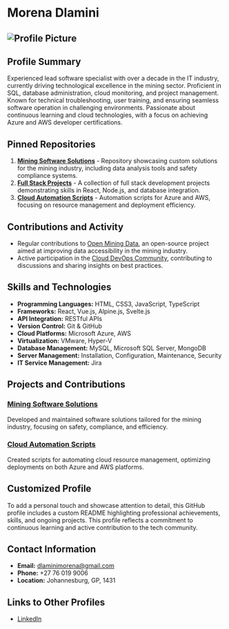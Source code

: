 # Morena Dlamini

## ![Profile Picture](https://via.placeholder.com/150) <!-- Replace with actual image URL -->

## Profile Summary

Experienced lead software specialist with over a decade in the IT industry, currently driving technological excellence in the mining sector. Proficient in SQL, database administration, cloud monitoring, and project management. Known for technical troubleshooting, user training, and ensuring seamless software operation in challenging environments. Passionate about continuous learning and cloud technologies, with a focus on achieving Azure and AWS developer certifications.

## Pinned Repositories

1. **[Mining Software Solutions](https://github.com/morena-dlamini/mining-software-solutions)** - Repository showcasing custom solutions for the mining industry, including data analysis tools and safety compliance systems.
2. **[Full Stack Projects](https://github.com/morena-dlamini/full-stack-projects)** - A collection of full stack development projects demonstrating skills in React, Node.js, and database integration.
3. **[Cloud Automation Scripts](https://github.com/morena-dlamini/cloud-automation-scripts)** - Automation scripts for Azure and AWS, focusing on resource management and deployment efficiency.

## Contributions and Activity

- Regular contributions to [Open Mining Data](https://github.com/OpenMiningData), an open-source project aimed at improving data accessibility in the mining industry.
- Active participation in the [Cloud DevOps Community](https://github.com/CloudDevOpsCommunity), contributing to discussions and sharing insights on best practices.

## Skills and Technologies

- **Programming Languages:** HTML, CSS3, JavaScript, TypeScript
- **Frameworks:** React, Vue.js, Alpine.js, Svelte.js
- **API Integration:** RESTful APIs
- **Version Control:** Git & GitHub
- **Cloud Platforms:** Microsoft Azure, AWS
- **Virtualization:** VMware, Hyper-V
- **Database Management:** MySQL, Microsoft SQL Server, MongoDB
- **Server Management:** Installation, Configuration, Maintenance, Security
- **IT Service Management:** Jira

## Projects and Contributions

### [Mining Software Solutions](https://github.com/morena-dlamini/mining-software-solutions)
Developed and maintained software solutions tailored for the mining industry, focusing on safety, compliance, and efficiency.

### [Cloud Automation Scripts](https://github.com/morena-dlamini/cloud-automation-scripts)
Created scripts for automating cloud resource management, optimizing deployments on both Azure and AWS platforms.

## Customized Profile

To add a personal touch and showcase attention to detail, this GitHub profile includes a custom README highlighting professional achievements, skills, and ongoing projects. This profile reflects a commitment to continuous learning and active contribution to the tech community.

## Contact Information

- **Email:** [dlaminimorena@gmail.com](mailto:dlaminimorena@gmail.com)
- **Phone:** +27 76 019 9006
- **Location:** Johannesburg, GP, 1431

## Links to Other Profiles

- [LinkedIn](https://www.linkedin.com/in/morena-dlamini)
